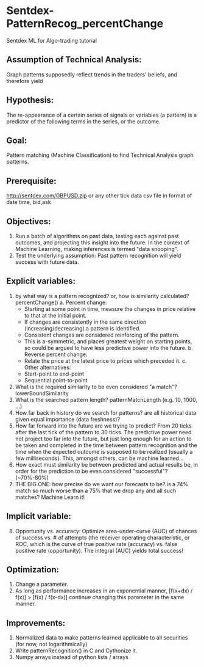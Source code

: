 Sentdex-PatternRecog_percentChange
==================================

Sentdex ML for Algo-trading tutorial

Assumption of Technical Analysis: 
---------------------------------
Graph patterns supposedly reflect trends in
the traders' beliefs, and therefore yield

Hypothesis:
-----------
The re-appearance of a certain series of signals or variables
(a pattern) is a predictor of the following terms in the series,
or the outcome.

Goal: 
-----
Pattern matching (Machine Classification) to find Technical Analysis
graph patterns.

Prerequisite:
-------------
http://sentdex.com/GBPUSD.zip
or any other tick data csv file  in format of date time, bid,ask

Objectives:
-----------
1. Run a batch of algorithms on past data, testing each against past outcomes,
and projecting this insight into the future.
In the context of Machine Learning, making inferences is
termed "data snooping".
2. Test the underlying assumption: Past pattern recognition will yield success
with future data.

Explicit variables:
-------------------
1. by what way is a pattern recognized?
or, how is similarity calculated? percentChange()
  a. Percent change:
    * Starting at some point in time, measure the changes in price relative to that at the initial point.
    * If changes are consistently in the same direction (increasing/decreasing) a pattern is identified.
    * Consistent changes are considered reinforcing of the pattern.
    * This is a-symmetric, and places greatest weight on starting points, so could be argued to have less predictive power into the future.
b. Reverse percent change:
    * Relate the price at the latest price to prices which preceded it.
c. Other alternatives:
    * Start-point to end-point
    * Sequential point-to-point
2. What is the required similarity to be even considered "a match"?
lowerBoundSimilarity
3. What is the searched pattern length? patternMatchLength (e.g. 10, 1000, ...)
4. How far back in history do we search for patterns?
are all historical data given equal importance (data freshness)?
5. How far forward into the future are we trying to predict?
From 20 ticks after the last tick of the pattern to 30 ticks.
The predictive power need not project too far into the future, but just long
enough for an action to be taken and completed in the time between pattern
recognition and the time when the expected outcome is supposed to be realized
(usually a few milliseconds).
This, amongst others, can be machine learned...
6. How exact must similarity be between predicted and actual results be,
in order for the prediction to be even considered "successful"? (~70%-80%)
7. THE BIG ONE: how precise do we want our forecasts to be?
is a 74% match so much worse than a 75% that we drop any and all such matches?
Machine Learn it!

Implicit variable:
------------------
8. Opportunity vs. accuracy:
Optimize area-under-curve (AUC) of chances of success vs. # of attempts
(the receiver operating characteristic, or ROC, which is the curve of
true positive rate (accuracy) vs. false positive rate (opportunity).
The integral (AUC) yields total success!

Optimization:
-------------
1. Change a parameter.
2. As long as performance increases in an exponential manner,
[f(x+dx) / f(x)] > [f(x) / f(x-dx)]
continue changing this parameter in the same manner.

Improvements:
-------------
1. Normalized data to make patterns learned applicable to all securities
(for now, not logarithmically)
2. Write patternRecognition() in C and Cythonize it.
3. Numpy arrays instead of python lists / arrays

